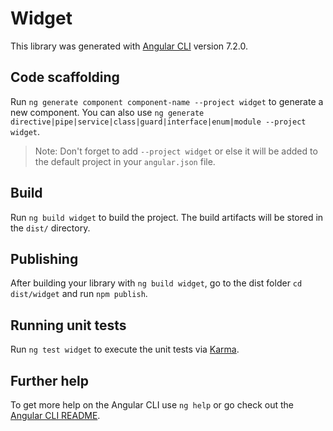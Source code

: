 # Widget

This library was generated with [Angular CLI](https://github.com/angular/angular-cli) version 7.2.0.

## Code scaffolding

Run `ng generate component component-name --project widget` to generate a new component. You can also use `ng generate directive|pipe|service|class|guard|interface|enum|module --project widget`.
> Note: Don't forget to add `--project widget` or else it will be added to the default project in your `angular.json` file. 

## Build

Run `ng build widget` to build the project. The build artifacts will be stored in the `dist/` directory.

## Publishing

After building your library with `ng build widget`, go to the dist folder `cd dist/widget` and run `npm publish`.

## Running unit tests

Run `ng test widget` to execute the unit tests via [Karma](https://karma-runner.github.io).

## Further help

To get more help on the Angular CLI use `ng help` or go check out the [Angular CLI README](https://github.com/angular/angular-cli/blob/master/README.md).
